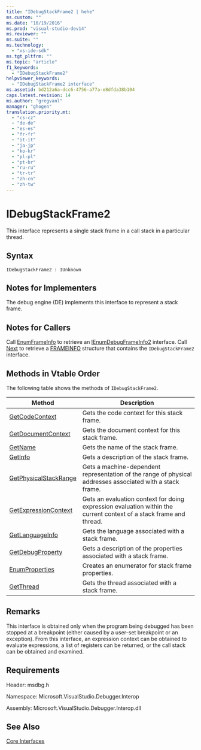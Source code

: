 ```yaml
---
title: "IDebugStackFrame2 | hehe"
ms.custom: ""
ms.date: "10/19/2016"
ms.prod: "visual-studio-dev14"
ms.reviewer: ""
ms.suite: ""
ms.technology: 
  - "vs-ide-sdk"
ms.tgt_pltfrm: ""
ms.topic: "article"
f1_keywords: 
  - "IDebugStackFrame2"
helpviewer_keywords: 
  - "IDebugStackFrame2 interface"
ms.assetid: bd212a6a-dcc6-4756-a77a-e8dfda38b104
caps.latest.revision: 14
ms.author: "gregvanl"
manager: "ghogen"
translation.priority.mt: 
  - "cs-cz"
  - "de-de"
  - "es-es"
  - "fr-fr"
  - "it-it"
  - "ja-jp"
  - "ko-kr"
  - "pl-pl"
  - "pt-br"
  - "ru-ru"
  - "tr-tr"
  - "zh-cn"
  - "zh-tw"
---
```

# IDebugStackFrame2
This interface represents a single stack frame in a call stack in a particular thread.  
  
## Syntax  
  
```  
IDebugStackFrame2 : IUnknown  
```  
  
## Notes for Implementers  
 The debug engine (DE) implements this interface to represent a stack frame.  
  
## Notes for Callers  
 Call [EnumFrameInfo](../extensibility-debugger-reference/idebugthread2--enumframeinfo.md) to retrieve an [IEnumDebugFrameInfo2](../extensibility-debugger-reference/ienumdebugframeinfo2.md) interface. Call [Next](../extensibility-debugger-reference/ienumdebugframeinfo2--next.md) to retrieve a [FRAMEINFO](../extensibility-debugger-reference/frameinfo.md) structure that contains the `IDebugStackFrame2` interface.  
  
## Methods in Vtable Order  
 The following table shows the methods of `IDebugStackFrame2`.  
  
|Method|Description|  
|------------|-----------------|  
|[GetCodeContext](../extensibility-debugger-reference/idebugstackframe2--getcodecontext.md)|Gets the code context for this stack frame.|  
|[GetDocumentContext](../extensibility-debugger-reference/idebugstackframe2--getdocumentcontext.md)|Gets the document context for this stack frame.|  
|[GetName](../extensibility-debugger-reference/idebugstackframe2--getname.md)|Gets the name of the stack frame.|  
|[GetInfo](../extensibility-debugger-reference/idebugstackframe2--getinfo.md)|Gets a description of the stack frame.|  
|[GetPhysicalStackRange](../extensibility-debugger-reference/idebugstackframe2--getphysicalstackrange.md)|Gets a machine-dependent representation of the range of physical addresses associated with a stack frame.|  
|[GetExpressionContext](../extensibility-debugger-reference/idebugstackframe2--getexpressioncontext.md)|Gets an evaluation context for doing expression evaluation within the current context of a stack frame and thread.|  
|[GetLanguageInfo](../extensibility-debugger-reference/idebugstackframe2--getlanguageinfo.md)|Gets the language associated with a stack frame.|  
|[GetDebugProperty](../extensibility-debugger-reference/idebugstackframe2--getdebugproperty.md)|Gets a description of the properties associated with a stack frame.|  
|[EnumProperties](../extensibility-debugger-reference/idebugstackframe2--enumproperties.md)|Creates an enumerator for stack frame properties.|  
|[GetThread](../extensibility-debugger-reference/idebugstackframe2--getthread.md)|Gets the thread associated with a stack frame.|  
  
## Remarks  
 This interface is obtained only when the program being debugged has been stopped at a breakpoint (either caused by a user-set breakpoint or an exception). From this interface, an expression context can be obtained to evaluate expressions, a list of registers can be returned, or the call stack can be obtained and examined.  
  
## Requirements  
 Header: msdbg.h  
  
 Namespace: Microsoft.VisualStudio.Debugger.Interop  
  
 Assembly: Microsoft.VisualStudio.Debugger.Interop.dll  
  
## See Also  
 [Core Interfaces](../extensibility-debugger-reference/core-interfaces.md)